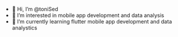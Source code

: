 - 👋 Hi, I’m @toniSed
- 👀 I’m interested in mobile app development and data analysis
- 🌱 I’m currently learning flutter mobile app development and data analystics

<!---
toniSed/toniSed is a ✨ special ✨ repository because its `README.md` (this file) appears on your GitHub profile.
You can click the Preview link to take a look at your changes.
--->
